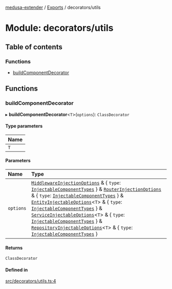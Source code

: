 [medusa-extender](../README.md) / [Exports](../modules.md) / decorators/utils

# Module: decorators/utils

## Table of contents

### Functions

- [buildComponentDecorator](decorators_utils.md#buildcomponentdecorator)

## Functions

### buildComponentDecorator

▸ **buildComponentDecorator**<`T`\>(`options`): `ClassDecorator`

#### Type parameters

| Name |
| :------ |
| `T` |

#### Parameters

| Name | Type |
| :------ | :------ |
| `options` | [`MiddlewareInjectionOptions`](types.md#middlewareinjectionoptions) & { `type`: [`InjectableComponentTypes`](types.md#injectablecomponenttypes)  } & [`RouterInjectionOptions`](types.md#routerinjectionoptions) & { `type`: [`InjectableComponentTypes`](types.md#injectablecomponenttypes)  } & [`EntityInjectableOptions`](types.md#entityinjectableoptions)<`T`\> & { `type`: [`InjectableComponentTypes`](types.md#injectablecomponenttypes)  } & [`ServiceInjectableOptions`](types.md#serviceinjectableoptions)<`T`\> & { `type`: [`InjectableComponentTypes`](types.md#injectablecomponenttypes)  } & [`RepositoryInjectableOptions`](types.md#repositoryinjectableoptions)<`T`\> & { `type`: [`InjectableComponentTypes`](types.md#injectablecomponenttypes)  } |

#### Returns

`ClassDecorator`

#### Defined in

[src/decorators/utils.ts:4](https://github.com/adrien2p/medusa-extender/blob/e05c395/src/decorators/utils.ts#L4)
